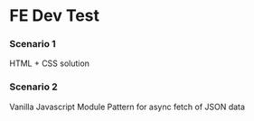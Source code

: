 # FE Dev Test

### Scenario 1

HTML + CSS solution

### Scenario 2

Vanilla Javascript Module Pattern for async fetch of JSON data
